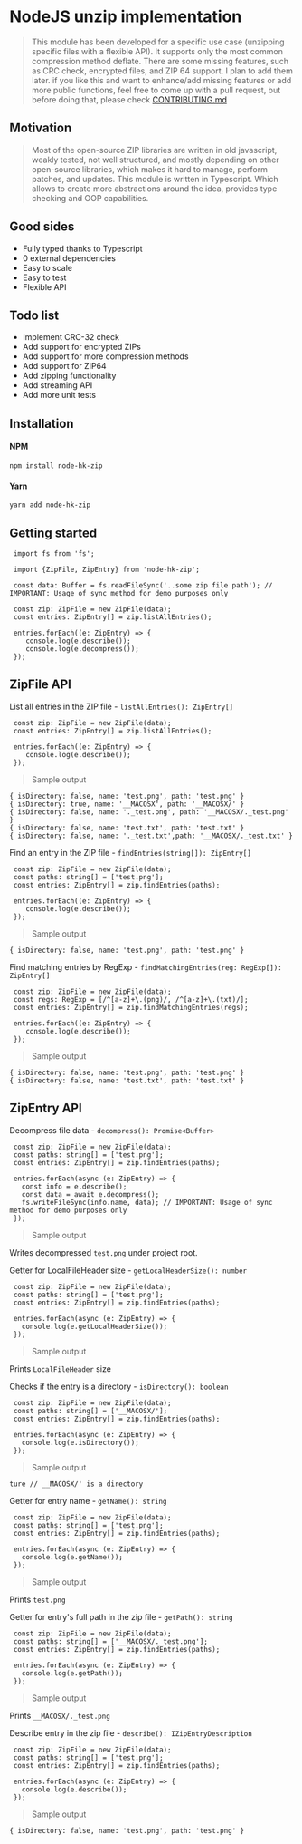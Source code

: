 # NodeJS unzip implementation

> This module has been developed for a specific use case (unzipping specific files with a flexible API). It supports only the most common compression method deflate. There are some missing features, such as CRC check, encrypted files, and ZIP 64 support. I plan to add them later. if you like this and want to enhance/add missing features or add more public functions, feel free to come up with a pull request, but before doing that, please check [CONTRIBUTING.md](https://github.com/hackash/node-hk-zip/blob/master/.github/CONTRIBUTING.md)


## Motivation 

> Most of the open-source ZIP libraries are written in old javascript, weakly tested, not well structured, and mostly depending on other open-source libraries, which makes it hard to manage, perform patches, and updates. This module is written in Typescript. Which allows to create more abstractions around the idea, provides type checking and OOP capabilities.


## Good sides 

- Fully typed thanks to Typescript 
- 0 external dependencies 
- Easy to scale 
- Easy to test 
- Flexible API

## Todo list

- Implement CRC-32 check 
- Add support for encrypted ZIPs  
- Add support for more compression methods  
- Add support for ZIP64 
- Add zipping functionality 
- Add streaming API 
- Add more unit tests

  
## Installation 

#### NPM 

```npm install node-hk-zip```

#### Yarn

```yarn add node-hk-zip``` 


## Getting started

``` 
 import fs from 'fs';
 
 import {ZipFile, ZipEntry} from 'node-hk-zip';
 
 const data: Buffer = fs.readFileSync('..some zip file path'); // IMPORTANT: Usage of sync method for demo purposes only
 
 const zip: ZipFile = new ZipFile(data);
 const entries: ZipEntry[] = zip.listAllEntries();
 
 entries.forEach((e: ZipEntry) => {
    console.log(e.describe());
    console.log(e.decompress());
 });
```

## ZipFile API

List all entries in the ZIP file - `listAllEntries(): ZipEntry[]` 


``` 
 const zip: ZipFile = new ZipFile(data);
 const entries: ZipEntry[] = zip.listAllEntries();
 
 entries.forEach((e: ZipEntry) => {
    console.log(e.describe());
 });
```

> Sample output

```
{ isDirectory: false, name: 'test.png', path: 'test.png' }
{ isDirectory: true, name: '__MACOSX', path: '__MACOSX/' }
{ isDirectory: false, name: '._test.png', path: '__MACOSX/._test.png' }
{ isDirectory: false, name: 'test.txt', path: 'test.txt' }
{ isDirectory: false, name: '._test.txt',path: '__MACOSX/._test.txt' }
```

Find an entry in the ZIP file - `findEntries(string[]): ZipEntry[]` 


``` 
 const zip: ZipFile = new ZipFile(data);
 const paths: string[] = ['test.png'];
 const entries: ZipEntry[] = zip.findEntries(paths);
 
 entries.forEach((e: ZipEntry) => {
    console.log(e.describe());
 });
```

> Sample output

```
{ isDirectory: false, name: 'test.png', path: 'test.png' }
```

Find matching entries by RegExp - `findMatchingEntries(reg: RegExp[]): ZipEntry[]` 


``` 
 const zip: ZipFile = new ZipFile(data);
 const regs: RegExp = [/^[a-z]+\.(png)/, /^[a-z]+\.(txt)/];
 const entries: ZipEntry[] = zip.findMatchingEntries(regs);
 
 entries.forEach((e: ZipEntry) => {
    console.log(e.describe());
 });
```

> Sample output

```
{ isDirectory: false, name: 'test.png', path: 'test.png' }
{ isDirectory: false, name: 'test.txt', path: 'test.txt' }
```

## ZipEntry API

Decompress file data - `decompress(): Promise<Buffer>` 

``` 
 const zip: ZipFile = new ZipFile(data);
 const paths: string[] = ['test.png'];
 const entries: ZipEntry[] = zip.findEntries(paths);
 
 entries.forEach(async (e: ZipEntry) => {
   const info = e.describe();
   const data = await e.decompress();
   fs.writeFileSync(info.name, data); // IMPORTANT: Usage of sync method for demo purposes only
 });
```

> Sample output

Writes decompressed `test.png` under project root.  

Getter for LocalFileHeader size - `getLocalHeaderSize(): number` 

``` 
 const zip: ZipFile = new ZipFile(data);
 const paths: string[] = ['test.png'];
 const entries: ZipEntry[] = zip.findEntries(paths);
 
 entries.forEach(async (e: ZipEntry) => {
   console.log(e.getLocalHeaderSize());
 });
```

> Sample output

Prints `LocalFileHeader` size   


Checks if the entry is a directory - `isDirectory(): boolean` 

``` 
 const zip: ZipFile = new ZipFile(data);
 const paths: string[] = ['__MACOSX/'];
 const entries: ZipEntry[] = zip.findEntries(paths);
 
 entries.forEach(async (e: ZipEntry) => {
   console.log(e.isDirectory());
 });
```

> Sample output

`ture // __MACOSX/' is a directory`

Getter for entry name - `getName(): string` 

``` 
 const zip: ZipFile = new ZipFile(data);
 const paths: string[] = ['test.png'];
 const entries: ZipEntry[] = zip.findEntries(paths);
 
 entries.forEach(async (e: ZipEntry) => {
   console.log(e.getName());
 });
```

> Sample output

Prints `test.png`   

Getter for entry's full path in the zip file - `getPath(): string` 

```
 const zip: ZipFile = new ZipFile(data);
 const paths: string[] = ['__MACOSX/._test.png'];
 const entries: ZipEntry[] = zip.findEntries(paths);
 
 entries.forEach(async (e: ZipEntry) => {
   console.log(e.getPath());
 });
```

> Sample output

Prints `__MACOSX/._test.png`   

Describe entry in the zip file - `describe(): IZipEntryDescription` 

``` 
 const zip: ZipFile = new ZipFile(data);
 const paths: string[] = ['test.png'];
 const entries: ZipEntry[] = zip.findEntries(paths);
 
 entries.forEach(async (e: ZipEntry) => {
   console.log(e.describe());
 });
```

> Sample output

```
{ isDirectory: false, name: 'test.png', path: 'test.png' }
```








